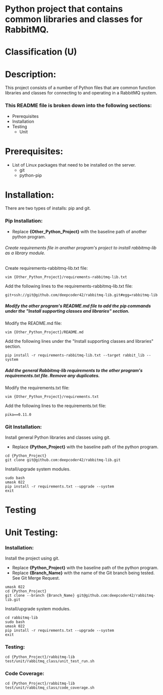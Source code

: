 # Python project that contains common libraries and classes for RabbitMQ.
# Classification (U)


# Description:
  This project consists of a number of Python files that are common function libraries and classes for connecting to and operating in a RabbitMQ system.


###  This README file is broken down into the following sections:
 * Prerequisites
 * Installation
 * Testing
   - Unit


# Prerequisites:

  * List of Linux packages that need to be installed on the server.
    - git
    - python-pip


# Installation:
  There are two types of installs: pip and git.

### Pip Installation:
  * Replace **{Other_Python_Project}** with the baseline path of another python program.

###### Create requirements file in another program's project to install rabbitmq-lib as a library module.

Create requirements-rabbitmq-lib.txt file:
```
vim {Other_Python_Project}/requirements-rabbitmq-lib.txt
```

Add the following lines to the requirements-rabbitmq-lib.txt file:
```
git+ssh://git@github.com/deepcoder42/rabbitmq-lib.git#egg=rabbitmq-lib
```

##### Modify the other program's README.md file to add the pip commands under the "Install supporting classes and libraries" section.

Modify the README.md file:
```
vim {Other_Python_Project}/README.md
```

Add the following lines under the "Install supporting classes and libraries" section.
```
pip install -r requirements-rabbitmq-lib.txt --target rabbit_lib --system
```

##### Add the general Rabbitmq-lib requirements to the other program's requirements.txt file.  Remove any duplicates.

Modify the requirements.txt file:
```
vim {Other_Python_Project}/requirements.txt
```

Add the following lines to the requirements.txt file:
```
pika==0.11.0
```

### Git Installation:

Install general Python libraries and classes using git.
  * Replace **{Python_Project}** with the baseline path of the python program.

```
cd {Python_Project}
git clone git@github.com:deepcoder42/rabbitmq-lib.git
```

Install/upgrade system modules.

```
sudo bash
umask 022
pip install -r requirements.txt --upgrade --system
exit
```


# Testing

# Unit Testing:

### Installation:

Install the project using git.
  * Replace **{Python_Project}** with the baseline path of the python program.
  * Replace **{Branch_Name}** with the name of the Git branch being tested.  See Git Merge Request.

```
umask 022
cd {Python_Project}
git clone --branch {Branch_Name} git@github.com:deepcoder42/rabbitmq-lib.git
```

Install/upgrade system modules.
```
cd rabbitmq-lib
sudo bash
umask 022
pip install -r requirements.txt --upgrade --system
exit
```

### Testing:
```
cd {Python_Project}/rabbitmq-lib
test/unit/rabbitmq_class/unit_test_run.sh
```

### Code Coverage:
```
cd {Python_Project}/rabbitmq-lib
test/unit/rabbitmq_class/code_coverage.sh
```

